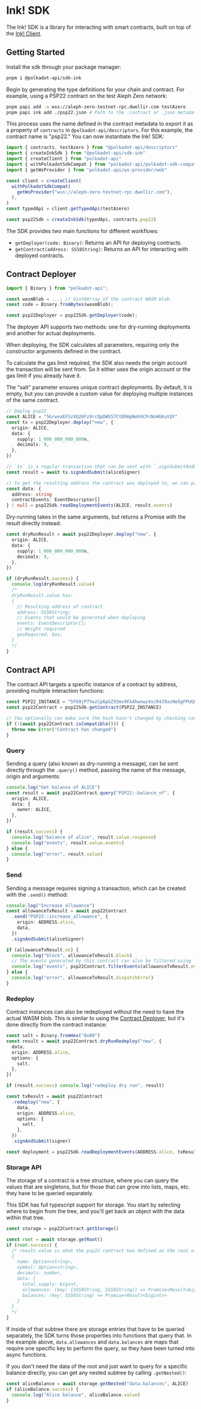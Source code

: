 # Ink! SDK

The Ink! SDK is a library for interacting with smart contracts, built on top of the [Ink! Client](/ink).

## Getting Started

Install the sdk through your package manager:

```sh
pnpm i @polkadot-api/sdk-ink
```

Begin by generating the type definitions for your chain and contract. For example, using a PSP22 contract on the test Aleph Zero network:

```sh
pnpm papi add -w wss://aleph-zero-testnet-rpc.dwellir.com testAzero
pnpm papi ink add ./psp22.json # Path to the .contract or .json metadata file
```

This process uses the name defined in the contract metadata to export it as a property of `contracts` in `@polkadot-api/descriptors`. For this example, the contract name is "psp22." You can now instantiate the Ink! SDK:

```ts
import { contracts, testAzero } from "@polkadot-api/descriptors"
import { createInkSdk } from "@polkadot-api/sdk-ink"
import { createClient } from "polkadot-api"
import { withPolkadotSdkCompat } from "polkadot-api/polkadot-sdk-compat"
import { getWsProvider } from "polkadot-api/ws-provider/web"

const client = createClient(
  withPolkadotSdkCompat(
    getWsProvider("wss://aleph-zero-testnet-rpc.dwellir.com"),
  ),
)
const typedApi = client.getTypedApi(testAzero)

const psp22Sdk = createInkSdk(typedApi, contracts.psp22)
```

The SDK provides two main functions for different workflows:

- `getDeployer(code: Binary)`: Returns an API for deploying contracts.
- `getContract(address: SS58String)`: Returns an API for interacting with deployed contracts.

## Contract Deployer

```ts
import { Binary } from "polkadot-api";

const wasmBlob = ...; // Uint8Array of the contract WASM blob.
const code = Binary.fromBytes(wasmBlob);

const psp22Deployer = psp22Sdk.getDeployer(code);
```

The deployer API supports two methods: one for dry-running deployments and another for actual deployments.

When deploying, the SDK calculates all parameters, requiring only the constructor arguments defined in the contract.

To calculate the gas limit required, the SDK also needs the origin account the transaction will be sent from. So it either uses the origin account or the gas limit if you already have it.

The "salt" parameter ensures unique contract deployments. By default, it is empty, but you can provide a custom value for deploying multiple instances of the same contract.

```ts
// Deploy psp22
const ALICE = "5GrwvaEF5zXb26Fz9rcQpDWS57CtERHpNehXCPcNoHGKutQY"
const tx = psp22Deployer.deploy("new", {
  origin: ALICE,
  data: {
    supply: 1_000_000_000_000n,
    decimals: 9,
  },
})

// `tx` is a regular transaction that can be sent with `.signSubmitAndWatch`, `.signAndSubmit`, etc.
const result = await tx.signAndSubmit(aliceSigner)

// To get the resulting address the contract was deployed to, we can pass the events back into the SDK:
const data: {
  address: string
  contractEvents: EventDescriptor[]
} | null = psp22Sdk.readDeploymentEvents(ALICE, result.events)
```

Dry-running takes in the same arguments, but returns a Promise with the result directly instead:

```ts
const dryRunResult = await psp22Deployer.deploy("new", {
  origin: ALICE,
  data: {
    supply: 1_000_000_000_000n,
    decimals: 9,
  },
})

if (dryRunResult.success) {
  console.log(dryRunResult.value)
  /*
  dryRunResult.value has:
  {
    // Resulting address of contract
    address: SS58String;
    // Events that would be generated when deploying
    events: EventDescriptor[];
    // Weight required
    gasRequired: Gas;
  }
  */
}
```

## Contract API

The contract API targets a specific instance of a contract by address, providing multiple interaction functions:

```ts
const PSP22_INSTANCE = "5F69jP7VwzCp6pGZ93mv9FkAhwnwz4scR4J9asNeSgFPUGLq"
const psp22Contract = psp22Sdk.getContract(PSP22_INSTANCE)

// You optionally can make sure the hash hasn't changed by checking compatibility
if (!(await psp22Contract.isCompatible())) {
  throw new Error("Contract has changed")
}
```

### Query

Sending a query (also known as dry-running a message), can be sent directly through the `.query()` method, passing the name of the message, origin and arguments:

```ts
console.log("Get balance of ALICE")
const result = await psp22Contract.query("PSP22::balance_of", {
  origin: ALICE,
  data: {
    owner: ALICE,
  },
})

if (result.success) {
  console.log("balance of alice", result.value.response)
  console.log("events", result.value.events)
} else {
  console.log("error", result.value)
}
```

### Send

Sending a message requires signing a transaction, which can be created with the `.send()` method:

```ts
console.log("Increase allowance")
const allowanceTxResult = await psp22Contract
  .send("PSP22::increase_allowance", {
    origin: ADDRESS.alice,
    data,
  })
  .signAndSubmit(aliceSigner)

if (allowanceTxResult.ok) {
  console.log("block", allowanceTxResult.block)
  // The events generated by this contract can also be filtered using `filterEvents`:
  console.log("events", psp22Contract.filterEvents(allowanceTxResult.events))
} else {
  console.log("error", allowanceTxResult.dispatchError)
}
```

### Redeploy

Contract instances can also be redeployed without the need to have the actual WASM blob. This is similar to using the [Contract Deployer](#contract-deployer), but it's done directly from the contract instance:

```ts
const salt = Binary.fromHex("0x00")
const result = await psp22Contract.dryRunRedeploy("new", {
  data,
  origin: ADDRESS.alice,
  options: {
    salt,
  },
})

if (result.success) console.log("redeploy dry run", result)

const txResult = await psp22Contract
  .redeploy("new", {
    data,
    origin: ADDRESS.alice,
    options: {
      salt,
    },
  })
  .signAndSubmit(signer)

const deployment = psp22Sdk.readDeploymentEvents(ADDRESS.alice, txResult.events)
```

### Storage API

The storage of a contract is a tree structure, where you can query the values that are singletons, but for those that can grow into lists, maps, etc. they have to be queried separately.

This SDK has full typescript support for storage. You start by selecting where to begin from the tree, and you'll get back an object with the data within that tree.

```ts
const storage = psp22Contract.getStorage()

const root = await storage.getRoot()
if (root.success) {
  /* result.value is what the psp22 contract has defined as the root of its storage
  {
    name: Option<string>,
    symbol: Option<string>,
    decimals: number,
    data: {
      total_supply: bigint,
      allowances: (key: [SS58String, SS58String]) => Promise<Result<bigint>>,
      balances: (key: SS58String) => Promise<Result<bigint>>
    }
  }
  */
}
```

If inside of that subtree there are storage entries that have to be queried separately, the SDK turns those properties into functions that query that. In the example above, `data.allowances` and `data.balances` are maps that require one specific key to perform the query, so they have been turned into async functions.

If you don't need the data of the root and just want to query for a specific balance directly, you can get any nested subtree by calling `.getNested()`:

```ts
const aliceBalance = await storage.getNested("data.balances", ALICE)
if (aliceBalance.success) {
  console.log("Alice balance", aliceBalance.value)
}
```

